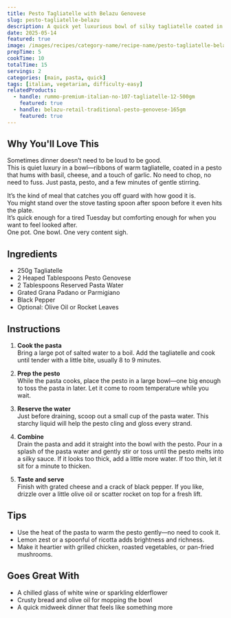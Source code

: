 ```yaml
---
title: Pesto Tagliatelle with Belazu Genovese
slug: pesto-tagliatelle-belazu
description: A quick yet luxurious bowl of silky tagliatelle coated in vibrant, herby Belazu Genovese pesto—ready in the time it takes to boil pasta.
date: 2025-05-14
featured: true
image: /images/recipes/category-name/recipe-name/pesto-tagliatelle-belazu.webp
prepTime: 5
cookTime: 10
totalTime: 15
servings: 2
categories: [main, pasta, quick]
tags: [italian, vegetarian, difficulty-easy]
relatedProducts:
  - handle: rummo-premium-italian-no-107-tagliatelle-12-500gm
    featured: true
  - handle: belazu-retail-traditional-pesto-genovese-165gm
    featured: true
---
```


## Why You'll Love This

Sometimes dinner doesn’t need to be loud to be good.  
This is quiet luxury in a bowl—ribbons of warm tagliatelle, coated in a pesto that hums with basil, cheese, and a touch of garlic. No need to chop, no need to fuss. Just pasta, pesto, and a few minutes of gentle stirring.

It’s the kind of meal that catches you off guard with how good it is.  
You might stand over the stove tasting spoon after spoon before it even hits the plate.  
It’s quick enough for a tired Tuesday but comforting enough for when you want to feel looked after.  
One pot. One bowl. One very content sigh.

## Ingredients

- 250g Tagliatelle  
- 2 Heaped Tablespoons Pesto Genovese  
- 2 Tablespoons Reserved Pasta Water  
- Grated Grana Padano or Parmigiano  
- Black Pepper  
- Optional: Olive Oil or Rocket Leaves  

## Instructions

1. **Cook the pasta**  
   Bring a large pot of salted water to a boil. Add the tagliatelle and cook until tender with a little bite, usually 8 to 9 minutes.

2. **Prep the pesto**  
   While the pasta cooks, place the pesto in a large bowl—one big enough to toss the pasta in later. Let it come to room temperature while you wait.

3. **Reserve the water**  
   Just before draining, scoop out a small cup of the pasta water. This starchy liquid will help the pesto cling and gloss every strand.

4. **Combine**  
   Drain the pasta and add it straight into the bowl with the pesto. Pour in a splash of the pasta water and gently stir or toss until the pesto melts into a silky sauce. If it looks too thick, add a little more water. If too thin, let it sit for a minute to thicken.

5. **Taste and serve**  
   Finish with grated cheese and a crack of black pepper. If you like, drizzle over a little olive oil or scatter rocket on top for a fresh lift.

## Tips

- Use the heat of the pasta to warm the pesto gently—no need to cook it.  
- Lemon zest or a spoonful of ricotta adds brightness and richness.  
- Make it heartier with grilled chicken, roasted vegetables, or pan-fried mushrooms.

## Goes Great With

- A chilled glass of white wine or sparkling elderflower  
- Crusty bread and olive oil for mopping the bowl  
- A quick midweek dinner that feels like something more